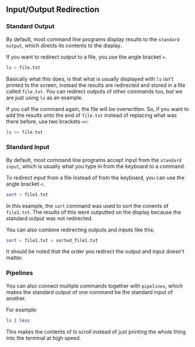 ## Input/Output Redirection
### Standard Output
By default, most command line programs display results to the `standard output`, which directs its contents to the display.

If you want to redirect output to a file, you use the angle bracket `>`.

```bash
ls > file.txt
```

Basically what this does, is that what is usually displayed with `ls` isn't printed to the screen, instead the results are redirected and stored in a file called `file.txt`. You can redirect outputs of other commands too, but we are just using `ls` as an example.

If you call the command again, the file will be overwritten. So, if you want to add the results onto the end of `file.txt` instead of replacing what was there before, use two brackets `>>`:

```bash
ls >> file.txt
```

### Standard Input
By default, most command line programs accept input from the `standard input`, which is usually what you type in from the keyboard to a command.

To redirect input from a file instead of from the keyboard, you can use the angle bracket `<`.

```bash
sort < file1.txt
```

In this example, the `sort` command was used to sort the conents of `file1.txt`. The results of this were outputted on the display because the standard output was not redirected.

You can also combine redirecting outputs and inputs like this:

```bash
sort < file1.txt > sorted_file1.txt
```

It should be noted that the order you redirect the output and input doesn't matter.

### Pipelines
You can also connect multiple commands together with `pipelines`, which makes the standard output of one command be the standard input of another.

For example:

```bash
ls | less
```

This makes the contents of ls scroll instead of just printing the whole thing into the terminal at high speed.

